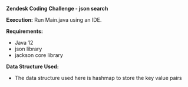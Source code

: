 **Zendesk Coding Challenge - json search**


**Execution:**
Run Main.java using an IDE.


**Requirements:**
- Java 12
- json library
- jackson core library


**Data Structure Used:**
- The data structure used here is hashmap to store the key value pairs




